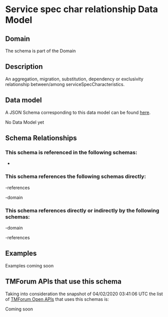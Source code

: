 # Service spec char relationship Data Model

## Domain

The  schema is part of the  Domain

## Description

An aggregation, migration, substitution, dependency or exclusivity relationship between/among serviceSpecCharacteristics.

## Data model

A JSON Schema corresponding to this data model can be found
[here](https://github.com/tmforum-rand/schemas/blob/candidates/Service/ServiceSpecCharRelationship.schema.json).

No Data Model yet

## Schema Relationships

### This schema is referenced in the following schemas:

-

### This schema references the following schemas directly:

-references

-domain

### This schema references directly or indirectly by the following schemas:

-domain

-references



## Examples

Examples coming soon

## TMForum APIs that use this schema

Taking into consideration the snapshot of 04/02/2020 03:41:06 UTC the list of [TMForum Open APIs](https://www.tmforum.org/open-apis/) that uses this schemas is:

Coming soon